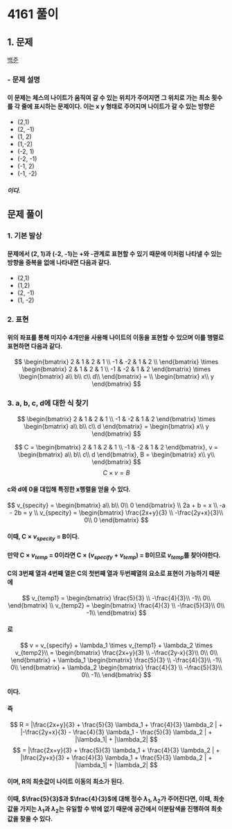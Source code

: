 # 4161 풀이

## 1. 문제 
[백준](https://boj.kr/4616)
### - 문제 설명
#### 이 문제는 체스의 나이트가 움직여 갈 수 있는 위치가 주어지면 그 위치로 가는 최소 횟수를 각 줄에 표시하는 문제이다. 이는 x y 형태로 주어지며 나이트가 갈 수 있는 방향은 
 - (2,1)
 - (2, -1)
 - (1, 2)
 - (1,-2)
 - (-2, 1)
 - (-2, -1)
 - (-1, 2)
 - (-1, -2)
##### 이다. 

## 문제 풀이
### 1. 기본 발상
#### 문제에서 (2, 1)과 (-2, -1)는 +와 -관계로 표현할 수 있기 때문에 이처럼 나타낼 수 있는 방향을 중복을 없애 나타내면 다음과 같다.
 - (2,1)
 - (1,2)
 - (2, -1)
 - (1, -2)

### 2. 표현
#### 위의 좌표를 통해 미지수 4개만을 사용해 나이트의 이동을 표현할 수 있으며 이를 행렬로 표현하면 다음과 같다.

$$
\begin{bmatrix}
2 & 1 &  2 &  1 \\
-1 & -2 & 1 & 2 \\
\end{bmatrix}  \times \begin{bmatrix}
2 & 1 &  2 &  1 \\
-1 & -2 & 1 & 2
\end{bmatrix} \times \begin{bmatrix}
a\\
b\\
c\\
d\\
\end{bmatrix} = \\ \begin{bmatrix}
x\\
y
\end{bmatrix}
$$

### 3. a, b, c, d에 대한 식 찾기
$$
\begin{bmatrix}
2 & 1 &  2 &  1 \\
-1 & -2 & 1 & 2
\end{bmatrix} \times \begin{bmatrix}
a\\
b\\
c\\
d
\end{bmatrix} = \begin{bmatrix}
x\\
y
\end{bmatrix}
$$

$$
C = \begin{bmatrix}
2 & 1 &  2 &  1 \\
-1 & -2 & 1 & 2 
\end{bmatrix}, 
v = \begin{bmatrix}
a\\
b\\
c\\
d
\end{bmatrix}, 
B = \begin{bmatrix}
x\\
y\\
\end{bmatrix}
$$
$$
C \times v = B
$$
#### c와 d에 0을 대입해 특정한 x행렬을 얻을 수 있다.
$$
v_{specity} = \begin{bmatrix}
a\\
b\\
0\\
0
\end{bmatrix} \\ 2a + b = x \\ -a - 2b = y \\ v_{specity} = \begin{bmatrix}
\frac{2x+y}{3} \\
-\frac{2y+x}{3}\\
0\\
0
\end{bmatrix}
$$

#### 이때, C $\times$ $v_{specity}$ = B이다. 
#### 만약 C $\times$ $v_{temp}$ = 0이라면 C $\times$ $(v_{specify} + v_{temp})$ = B이므로 $v_{temp}$를 찾아야한다.
#### C의 3번째 열과 4번째 열은 C의 첫번째 열과 두번째열의 요소로 표현이 가능하기 때문에 
$$
v_{temp1} = \begin{bmatrix}
\frac{5}{3} \\
-\frac{4}{3}\\
-1\\
0\\
\end{bmatrix} \\
v_{temp2} = \begin{bmatrix} 
\frac{4}{3} \\
-\frac{5}{3}\\
0\\
-1\\
\end{bmatrix}
$$
#### 로 
$$
v 
= v_{specify} + \lambda_1 \times v_{temp1} + \lambda_2 \times v_{temp2}\\
= \begin{bmatrix}
\frac{2x+y}{3} \\
-\frac{2y-x}{3}\\
0\\
0\\
\end{bmatrix} + \lambda_1 \begin{bmatrix}
\frac{5}{3} \\
-\frac{4}{3}\\
-1\\
0\\
\end{bmatrix} + \lambda_2 \begin{bmatrix}
\frac{4}{3} \\
-\frac{5}{3}\\
0\\
-1\\
\end{bmatrix}
$$
#### 이다. 
#### 즉
$$
R = |\frac{2x+y}{3} + \frac{5}{3} \lambda_1 + \frac{4}{3} \lambda_2 | + 
|-\frac{2y+x}{3} - \frac{4}{3} \lambda_1 - \frac{5}{3} \lambda_2 | + 
|\lambda_1| + 
|\lambda_2| 
$$
$$
= |\frac{2x+y}{3} + \frac{5}{3} \lambda_1 + \frac{4}{3} \lambda_2 | + 
|\frac{2y+x}{3} + \frac{4}{3} \lambda_1 + \frac{5}{3} \lambda_2 | + 
|\lambda_1| + 
|\lambda_2|
$$
#### 이며, R의 최솟값이 나이트 이동의 최소가 된다.
#### 이때, $\frac{5}{3}$과 $\frac{4}{3}$에 대해 정수 $\lambda_1$, $\lambda_2$가 주어진다면, 이때, 최솟값을 가지는 $\lambda_1$과 $\lambda_2$는 유일할 수 밖에 없기 때문에 공간에서 이분탐색을 진행하여 최솟값을 찾을 수 있다.
